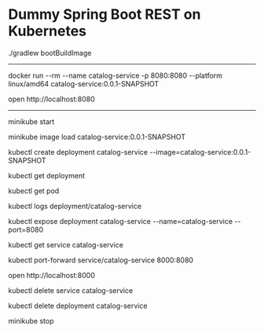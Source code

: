 # Dummy Spring Boot REST on Kubernetes


./gradlew bootBuildImage
***
docker run --rm --name catalog-service -p 8080:8080 --platform linux/amd64 catalog-service:0.0.1-SNAPSHOT

open http://localhost:8080
***
minikube start

minikube image load catalog-service:0.0.1-SNAPSHOT

kubectl create deployment catalog-service --image=catalog-service:0.0.1-SNAPSHOT

kubectl get deployment

kubectl get pod

kubectl logs deployment/catalog-service

kubectl expose deployment catalog-service --name=catalog-service --port=8080

kubectl get service catalog-service

kubectl port-forward service/catalog-service 8000:8080

open http://localhost:8000

kubectl delete service catalog-service

kubectl delete deployment catalog-service

minikube stop
